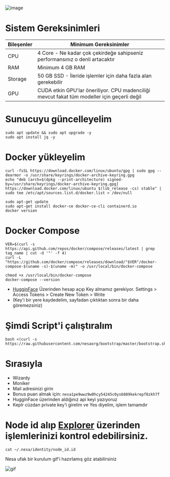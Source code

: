 ![image](https://github.com/user-attachments/assets/2d97e2d6-1dae-4296-ac16-0f67448a74d1)



# Sistem Gereksinimleri
| Bileşenler | Minimum Gereksinimler | 
| ------------ | ------------ |
| CPU | 4 Core - Ne kadar çok çekirdeğe sahipseniz performansınız o denli artacaktır |
| RAM | Minimum 4 GB RAM |
| Storage | 50 GB SSD - İleride işlemler için daha fazla alan gerekebilir |
| GPU | CUDA etkin GPU'lar öneriliyor. CPU madenciliği mevcut fakat tüm modeller için geçerli değil |


# Sunucuyu güncelleyelim


```
sudo apt update && sudo apt upgrade -y
sudo apt install jq -y
```



# Docker yükleyelim

```
curl -fsSL https://download.docker.com/linux/ubuntu/gpg | sudo gpg --dearmor -o /usr/share/keyrings/docker-archive-keyring.gpg
echo "deb [arch=$(dpkg --print-architecture) signed-by=/usr/share/keyrings/docker-archive-keyring.gpg] https://download.docker.com/linux/ubuntu $(lsb_release -cs) stable" | sudo tee /etc/apt/sources.list.d/docker.list > /dev/null

sudo apt-get update
sudo apt-get install docker-ce docker-ce-cli containerd.io
docker version
```


# Docker Compose

```
VER=$(curl -s https://api.github.com/repos/docker/compose/releases/latest | grep tag_name | cut -d '"' -f 4)
curl -L "https://github.com/docker/compose/releases/download/"$VER"/docker-compose-$(uname -s)-$(uname -m)" -o /usr/local/bin/docker-compose

chmod +x /usr/local/bin/docker-compose
docker-compose --version
```



* [HugginFace](https://huggingface.co/) Üzerinden hesap açıp Key almamız gerekiyor. Settings > Access Tokens > Create New Token > Write 
* (Key'i bir yere kaydedelim, sayfadan çıktıktan sonra bir daha göremezsiniz)


# Şimdi Script'i çalıştıralım

```
bash <(curl -s https://raw.githubusercontent.com/nesaorg/bootstrap/master/bootstrap.sh)
```

# Sırasıyla

* Wizardy
* Moniker
* Mail adresinizi girin
* Bonus puan almak için: `nesa1pe9wwz9w0hcy54245c0ys6889kekrepf8zkh7f`
* HugginFace üzerinden aldığınız api keyi yazıyoruz
* Keplr cüzdan private key'i girelim ve Yes diyelim, işlem tamamdır

# Node id alıp [Explorer](https://node.nesa.ai/) üzerinden işlemlerinizi kontrol edebilirsiniz.


```
cat ~/.nesa/identity/node_id.id
```


Nesa ufak bir kurulum gif'i hazırlamış göz atabilirsiniz


![gif](https://raw.githubusercontent.com/nesaorg/bootstrap/master/images/bootstrap.gif)

